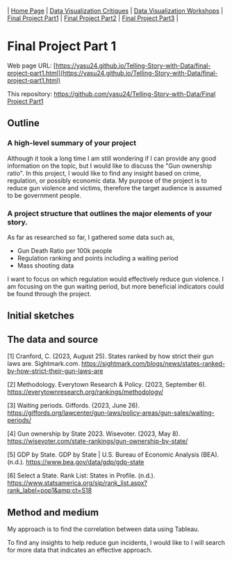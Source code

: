 | [Home Page](https://yasu24.github.io/Telling-Story-with-Data/) | [Data Visualization Critiques](data-visualization-critiques.md) | [Data Visualization Workshops](data-visualization-workshops.md) | [Final Project Part1](final-project-part1.md) | [Final Project Part2](final-project-part2.md) | [Final Project Part3](final-project-part3.md) |

# Final Project Part 1

Web page URL: [https://yasu24.github.io/Telling-Story-with-Data/final-project-part1.html](https://yasu24.github.io/Telling-Story-with-Data/final-project-part1.html)

This repository: [https://github.com/yasu24/Telling-Story-with-Data/Final Project Part1](https://github.com/yasu24/Telling-Story-with-Data/edit/main/final-project-part1.md)


## Outline
### A high-level summary of your project

Although it took a long time I am still wondering if I can provide any good information on the topic, but I would like to discuss the "Gun ownership ratio".
In this project, I would like to find any insight based on crime, regulation, or possibly economic data.
My purpose of the project is to reduce gun violence and victims, therefore the target audience is assumed to be government people.

### A project structure that outlines the major elements of your story.

As far as researched so far, I gathered some data such as,
- Gun Death Ratio per 100k people
- Regulation ranking and points including a waiting period
- Mass shooting data

I want to focus on which regulation would effectively reduce gun violence. I am focusing on the gun waiting period, but more beneficial indicators could be found through the project.

## Initial sketches



## The data and source
[1] Cranford, C. (2023, August 25). States ranked by how strict their gun laws are. Sightmark.com. https://sightmark.com/blogs/news/states-ranked-by-how-strict-their-gun-laws-are 

[2] Methodology. Everytown Research &amp; Policy. (2023, September 6). https://everytownresearch.org/rankings/methodology/ 

[3] Waiting periods. Giffords. (2023, June 26). https://giffords.org/lawcenter/gun-laws/policy-areas/gun-sales/waiting-periods/ 

[4] Gun ownership by State 2023. Wisevoter. (2023, May 8). https://wisevoter.com/state-rankings/gun-ownership-by-state/ 

[5] GDP by State. GDP by State | U.S. Bureau of Economic Analysis (BEA). (n.d.). https://www.bea.gov/data/gdp/gdp-state 

[6] Select a State. Rank List: States in Profile. (n.d.). https://www.statsamerica.org/sip/rank_list.aspx?rank_label=pop1&amp;ct=S18 


## Method and medium

My approach is to find the correlation between data using Tableau.

To find any insights to help reduce gun incidents, I would like to I will search for more data that indicates an effective approach.




